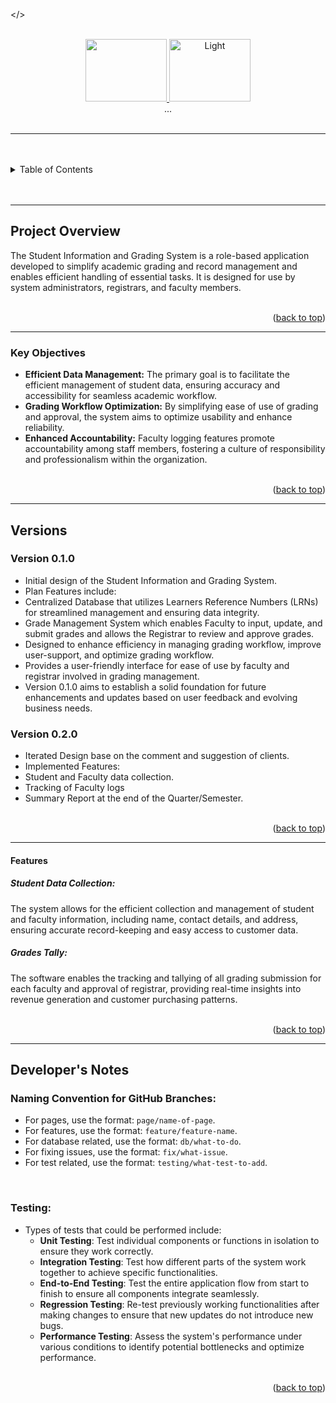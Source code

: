 <a name="readme-top"></>

<!-- PROJECT LOGO -->
<br />
<div align="center">
  <a href="https://github.com/MRTNTech02">
    <img src="" alt="" width="130" height="100" />
  </a>
  <a href="https://github.com/">
    <img src="./src/" alt="Light" width="130" height="100" />
  </a>

</div>
<div align="center">
  ...
</div>

<br />

---

<br />
<br />

<!-- TABLE OF CONTENTS -->

<details>
  <summary>Table of Contents</summary>
  <ol>
    <li>
      <a href="#project-overview">Project Overview</a>
      <ol>
        <li>
          <a href="key-objectives">Key Objectives</a>
        </li>
      </ol>
    </li>
    <li>
      <a href="#versions">Versions</a>
      <ol>
        <li>
          <a href="#version-1.0">Version 1.0</a>
        </li>
      </ol>
    </li>
    <li>
      <a href="#developers-note">Developers Note</a>
      <ol>
        <li>
          <a href="#naming-convention-for-github-branches">Naming Convention for GitHub Branches</a>
        </li>
        <li>
          <a href="#deployment">Deployment</a>
        </li>
        <li>
          <a href="#testing">Testing</a>
        </li>
      </ol>
    </li>
  </ol>
</details>

<br />
<br />

---

## Project Overview

The Student Information and Grading System is a role-based application developed to simplify academic grading and record management and enables efficient handling of essential tasks. It is designed for use by system administrators, registrars, and faculty members. 

<br />

<div align="right">(<a href="#readme-top">back to top</a>)</div>

---

### Key Objectives

* __Efficient Data Management:__ The primary goal is to facilitate the efficient management of student data, ensuring accuracy and accessibility for seamless academic workflow.
* __Grading Workflow Optimization:__ By simplifying ease of use of grading and approval, the system aims to optimize usability and enhance reliability.
* __Enhanced Accountability:__ Faculty logging features promote accountability among staff members, fostering a culture of responsibility and professionalism within the organization.

<br />

<div align="right">(<a href="#readme-top">back to top</a>)</div>

---

## Versions

### Version 0.1.0

* Initial design of the Student Information and Grading System.
* Plan Features include:
* Centralized Database that utilizes Learners Reference Numbers (LRNs) for streamlined management and ensuring data integrity.
* Grade Management System which enables Faculty to input, update, and submit grades and allows the Registrar to review and approve grades.
* Designed to enhance efficiency in managing grading workflow, improve user-support, and optimize grading workflow.
* Provides a user-friendly interface for ease of use by faculty and registrar involved in grading management.
* Version 0.1.0 aims to establish a solid foundation for future enhancements and updates based on user feedback and evolving business needs.

### Version 0.2.0

* Iterated Design base on the comment and suggestion of clients.
* Implemented Features:
* Student and Faculty data collection.
* Tracking of Faculty logs
* Summary Report at the end of the Quarter/Semester.

<br />

<div align="right">(<a href="#readme-top">back to top</a>)</div>

---

#### Features

##### Student Data Collection:

The system allows for the efficient collection and management of student and faculty information, including name, contact details, and address, ensuring accurate record-keeping and easy access to customer data.

##### Grades Tally:

The software enables the tracking and tallying of all grading submission for each faculty and approval of registrar, providing real-time insights into revenue generation and customer purchasing patterns.

<br />

<div align="right">(<a href="#readme-top">back to top</a>)</div>

---

## Developer's Notes

### Naming Convention for GitHub Branches:

* For pages, use the format: `page/name-of-page`.
* For features, use the format: `feature/feature-name`.
* For database related, use the format: `db/what-to-do`.
* For fixing issues, use the format: `fix/what-issue`.
* For test related, use the format: `testing/what-test-to-add`.

<br>

### Testing:

* Types of tests that could be performed include:
  + **Unit Testing**: Test individual components or functions in isolation to ensure they work correctly.
  + **Integration Testing**: Test how different parts of the system work together to achieve specific functionalities.
  + **End-to-End Testing**: Test the entire application flow from start to finish to ensure all components integrate seamlessly.
  + **Regression Testing**: Re-test previously working functionalities after making changes to ensure that new updates do not introduce new bugs.
  + **Performance Testing**: Assess the system's performance under various conditions to identify potential bottlenecks and optimize performance.

<br />

<div align="right">(<a href="#readme-top">back to top</a>)</div>
